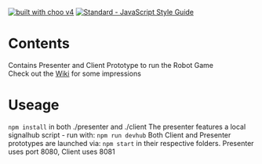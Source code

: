 [![built with choo v4](https://img.shields.io/badge/built%20with%20choo-v4-ffc3e4.svg?style=flat-square)](https://github.com/yoshuawuyts/choo) [![Standard - JavaScript Style Guide](https://img.shields.io/badge/code%20style-standard-brightgreen.svg)](http://standardjs.com/)


# Contents
Contains Presenter and Client Prototype to run the Robot Game  
Check out the [Wiki](https://github.com/hdm-project/server/wiki) for some impressions

# Useage
`npm install` in both ./presenter and ./client
The presenter features a local signalhub script - run with: `npm run devhub`
Both Client and Presenter prototypes are launched via: `npm start` in their respective folders.
Presenter uses port 8080, Client uses 8081